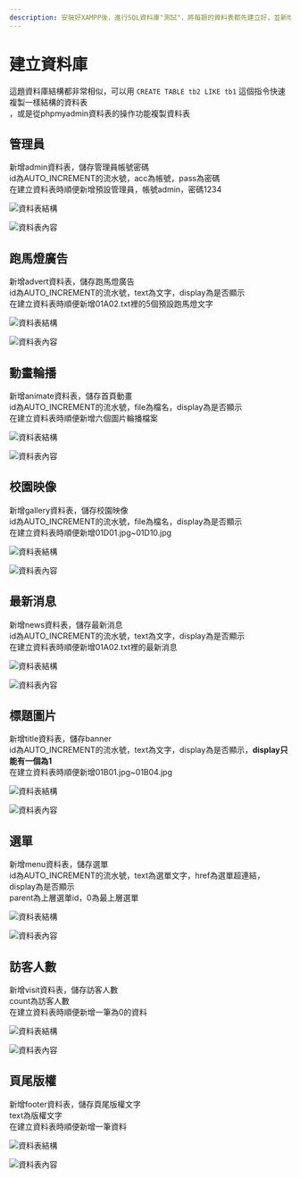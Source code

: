 ```yaml
---
description: 安裝好XAMPP後，進行SQL資料庫"測試"，將每題的資料表都先建立好，並新增內容
---
```


# 建立資料庫

這題資料庫結構都非常相似，可以用 `CREATE TABLE tb2 LIKE tb1` 這個指令快速複製一樣結構的資料表  
，或是從phpmyadmin資料表的操作功能複製資料表

## 管理員

新增admin資料表，儲存管理員帳號密碼  
id為AUTO\_INCREMENT的流水號，acc為帳號，pass為密碼  
在建立資料表時順便新增預設管理員，帳號admin，密碼1234

![&#x8CC7;&#x6599;&#x8868;&#x7D50;&#x69CB;](../images/sqladmin.png)

![&#x8CC7;&#x6599;&#x8868;&#x5167;&#x5BB9;](../images/chrome_2018-09-18_15-58-49.png)

## 跑馬燈廣告

新增advert資料表，儲存跑馬燈廣告  
id為AUTO\_INCREMENT的流水號，text為文字，display為是否顯示  
在建立資料表時順便新增01A02.txt裡的5個預設跑馬燈文字

![&#x8CC7;&#x6599;&#x8868;&#x7D50;&#x69CB;](../images/2-2.png)

![&#x8CC7;&#x6599;&#x8868;&#x5167;&#x5BB9;](../images/2-2-1.png)

## 動畫輪播

新增animate資料表，儲存首頁動畫  
id為AUTO\_INCREMENT的流水號，file為檔名，display為是否顯示  
在建立資料表時順便新增六個圖片輪播檔案

![&#x8CC7;&#x6599;&#x8868;&#x7D50;&#x69CB;](../images/2-3.png)

![&#x8CC7;&#x6599;&#x8868;&#x5167;&#x5BB9;](../images/2-3-1.png)

## 校園映像

新增gallery資料表，儲存校園映像  
id為AUTO\_INCREMENT的流水號，file為檔名，display為是否顯示  
在建立資料表時順便新增01D01.jpg~01D10.jpg 

![&#x8CC7;&#x6599;&#x8868;&#x7D50;&#x69CB;](../images/2-5.png)

![&#x8CC7;&#x6599;&#x8868;&#x5167;&#x5BB9;](../images/2-5-1.png)

## 最新消息

新增news資料表，儲存最新消息  
id為AUTO\_INCREMENT的流水號，text為文字，display為是否顯示  
在建立資料表時順便新增01A02.txt裡的最新消息

![&#x8CC7;&#x6599;&#x8868;&#x7D50;&#x69CB;](../images/2-7.png)

![&#x8CC7;&#x6599;&#x8868;&#x5167;&#x5BB9;](../images/2-7-1.png)

## 標題圖片

新增title資料表，儲存banner  
id為AUTO\_INCREMENT的流水號，text為文字，display為是否顯示，**display只能有一個為1**   
在建立資料表時順便新增01B01.jpg~01B04.jpg

![&#x8CC7;&#x6599;&#x8868;&#x7D50;&#x69CB;](../images/2-8.png)

![&#x8CC7;&#x6599;&#x8868;&#x5167;&#x5BB9;](../images/2-8-1.png)

## 選單

新增menu資料表，儲存選單  
id為AUTO\_INCREMENT的流水號，text為選單文字，href為選單超連結，display為是否顯示   
parent為上層選單id，0為最上層選單 

![&#x8CC7;&#x6599;&#x8868;&#x7D50;&#x69CB;](../images/2-6.png)

![&#x8CC7;&#x6599;&#x8868;&#x5167;&#x5BB9;](../images/2-6-1.png)

## 訪客人數

新增visit資料表，儲存訪客人數  
count為訪客人數  
在建立資料表時順便新增一筆為0的資料 

![&#x8CC7;&#x6599;&#x8868;&#x7D50;&#x69CB;](../images/2-9.png)

![&#x8CC7;&#x6599;&#x8868;&#x5167;&#x5BB9;](../images/2-9-1.png)

## 頁尾版權

新增footer資料表，儲存頁尾版權文字   
text為版權文字  
在建立資料表時順便新增一筆資料

![&#x8CC7;&#x6599;&#x8868;&#x7D50;&#x69CB;](../images/2-4.png)

![&#x8CC7;&#x6599;&#x8868;&#x5167;&#x5BB9;](../images/2-4-1.png)


